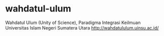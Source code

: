 # wahdatul-ulum
Wahdatul Ulum (Unity of Science), Paradigma Integrasi Keilmuan Universitas Islam Negeri Sumatera Utara http://wahdatululum.uinsu.ac.id/
